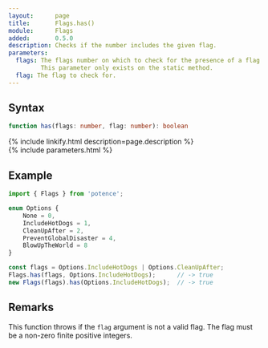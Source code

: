 ```yaml
---
layout:      page
title:       Flags.has()
module:      Flags
added:       0.5.0
description: Checks if the number includes the given flag.
parameters:
  flags: The flags number on which to check for the presence of a flag.
         This parameter only exists on the static method.
  flag: The flag to check for.
---
```

## Syntax

```ts
function has(flags: number, flag: number): boolean
```

<div class="description">{% include linkify.html description=page.description %}</div>
{% include parameters.html %}

## Example

```ts
import { Flags } from 'potence';

enum Options {
    None = 0,
    IncludeHotDogs = 1,
    CleanUpAfter = 2,
    PreventGlobalDisaster = 4,
    BlowUpTheWorld = 8
}

const flags = Options.IncludeHotDogs | Options.CleanUpAfter;
Flags.has(flags, Options.IncludeHotDogs);      // -> true
new Flags(flags).has(Options.IncludeHotDogs);  // -> true
```

## Remarks

This function throws if the `flag` argument is not a valid flag.
The flag must be a non-zero finite positive integers.
